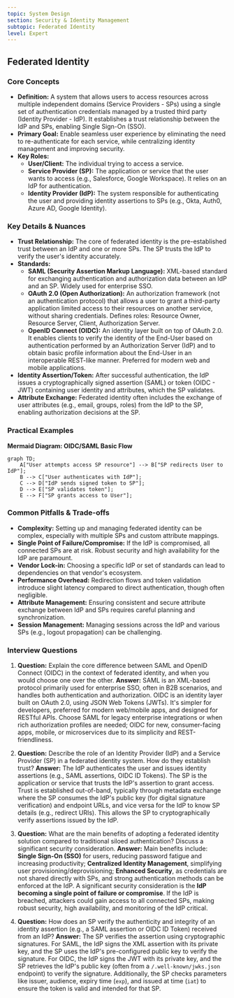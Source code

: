 ```yaml
---
topic: System Design
section: Security & Identity Management
subtopic: Federated Identity
level: Expert
---
```


## Federated Identity
### Core Concepts
*   **Definition:** A system that allows users to access resources across multiple independent domains (Service Providers - SPs) using a single set of authentication credentials managed by a trusted third party (Identity Provider - IdP). It establishes a trust relationship between the IdP and SPs, enabling Single Sign-On (SSO).
*   **Primary Goal:** Enable seamless user experience by eliminating the need to re-authenticate for each service, while centralizing identity management and improving security.
*   **Key Roles:**
    *   **User/Client:** The individual trying to access a service.
    *   **Service Provider (SP):** The application or service that the user wants to access (e.g., Salesforce, Google Workspace). It relies on an IdP for authentication.
    *   **Identity Provider (IdP):** The system responsible for authenticating the user and providing identity assertions to SPs (e.g., Okta, Auth0, Azure AD, Google Identity).

### Key Details & Nuances
*   **Trust Relationship:** The core of federated identity is the pre-established trust between an IdP and one or more SPs. The SP trusts the IdP to verify the user's identity accurately.
*   **Standards:**
    *   **SAML (Security Assertion Markup Language):** XML-based standard for exchanging authentication and authorization data between an IdP and an SP. Widely used for enterprise SSO.
    *   **OAuth 2.0 (Open Authorization):** An authorization framework (not an authentication protocol) that allows a user to grant a third-party application limited access to their resources on another service, without sharing credentials. Defines roles: Resource Owner, Resource Server, Client, Authorization Server.
    *   **OpenID Connect (OIDC):** An identity layer built on top of OAuth 2.0. It enables clients to verify the identity of the End-User based on authentication performed by an Authorization Server (IdP) and to obtain basic profile information about the End-User in an interoperable REST-like manner. Preferred for modern web and mobile applications.
*   **Identity Assertion/Token:** After successful authentication, the IdP issues a cryptographically signed assertion (SAML) or token (OIDC - JWT) containing user identity and attributes, which the SP validates.
*   **Attribute Exchange:** Federated identity often includes the exchange of user attributes (e.g., email, groups, roles) from the IdP to the SP, enabling authorization decisions at the SP.

### Practical Examples

**Mermaid Diagram: OIDC/SAML Basic Flow**

```mermaid
graph TD;
    A["User attempts access SP resource"] --> B["SP redirects User to IdP"];
    B --> C["User authenticates with IdP"];
    C --> D["IdP sends signed token to SP"];
    D --> E["SP validates token"];
    E --> F["SP grants access to User"];
```

### Common Pitfalls & Trade-offs
*   **Complexity:** Setting up and managing federated identity can be complex, especially with multiple SPs and custom attribute mappings.
*   **Single Point of Failure/Compromise:** If the IdP is compromised, all connected SPs are at risk. Robust security and high availability for the IdP are paramount.
*   **Vendor Lock-in:** Choosing a specific IdP or set of standards can lead to dependencies on that vendor's ecosystem.
*   **Performance Overhead:** Redirection flows and token validation introduce slight latency compared to direct authentication, though often negligible.
*   **Attribute Management:** Ensuring consistent and secure attribute exchange between IdP and SPs requires careful planning and synchronization.
*   **Session Management:** Managing sessions across the IdP and various SPs (e.g., logout propagation) can be challenging.

### Interview Questions
1.  **Question:** Explain the core difference between SAML and OpenID Connect (OIDC) in the context of federated identity, and when you would choose one over the other.
    **Answer:** SAML is an XML-based protocol primarily used for enterprise SSO, often in B2B scenarios, and handles both authentication and authorization. OIDC is an identity layer built on OAuth 2.0, using JSON Web Tokens (JWTs). It's simpler for developers, preferred for modern web/mobile apps, and designed for RESTful APIs. Choose SAML for legacy enterprise integrations or when rich authorization profiles are needed; OIDC for new, consumer-facing apps, mobile, or microservices due to its simplicity and REST-friendliness.

2.  **Question:** Describe the role of an Identity Provider (IdP) and a Service Provider (SP) in a federated identity system. How do they establish trust?
    **Answer:** The IdP authenticates the user and issues identity assertions (e.g., SAML assertions, OIDC ID Tokens). The SP is the application or service that trusts the IdP's assertion to grant access. Trust is established out-of-band, typically through metadata exchange where the SP consumes the IdP's public key (for digital signature verification) and endpoint URLs, and vice versa for the IdP to know SP details (e.g., redirect URIs). This allows the SP to cryptographically verify assertions issued by the IdP.

3.  **Question:** What are the main benefits of adopting a federated identity solution compared to traditional siloed authentication? Discuss a significant security consideration.
    **Answer:** Main benefits include: **Single Sign-On (SSO)** for users, reducing password fatigue and increasing productivity; **Centralized Identity Management**, simplifying user provisioning/deprovisioning; **Enhanced Security**, as credentials are not shared directly with SPs, and strong authentication methods can be enforced at the IdP. A significant security consideration is the **IdP becoming a single point of failure or compromise**. If the IdP is breached, attackers could gain access to all connected SPs, making robust security, high availability, and monitoring of the IdP critical.

4.  **Question:** How does an SP verify the authenticity and integrity of an identity assertion (e.g., a SAML assertion or OIDC ID Token) received from an IdP?
    **Answer:** The SP verifies the assertion using cryptographic signatures. For SAML, the IdP signs the XML assertion with its private key, and the SP uses the IdP's pre-configured public key to verify the signature. For OIDC, the IdP signs the JWT with its private key, and the SP retrieves the IdP's public key (often from a `/.well-known/jwks.json` endpoint) to verify the signature. Additionally, the SP checks parameters like issuer, audience, expiry time (`exp`), and issued at time (`iat`) to ensure the token is valid and intended for that SP.